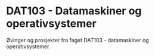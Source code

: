 # DAT103 - Datamaskiner og operativsystemer

Øvinger og prosjekter fra faget DAT103 - datamaskiner og operativsystemer.
